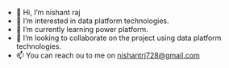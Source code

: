 - 👋 Hi, I’m nishant raj
- 👀 I’m interested in data platform technologies.
- 🌱 I’m currently learning power platform.
- 💞️ I’m looking to collaborate on the project using data platform technologies.
- 📫 You can reach ou to me on nishantrj728@gmail.com

<!---
nishant1406/nishant1406 is a ✨ special ✨ repository because its `README.md` (this file) appears on your GitHub profile.
You can click the Preview link to take a look at your changes.
--->
